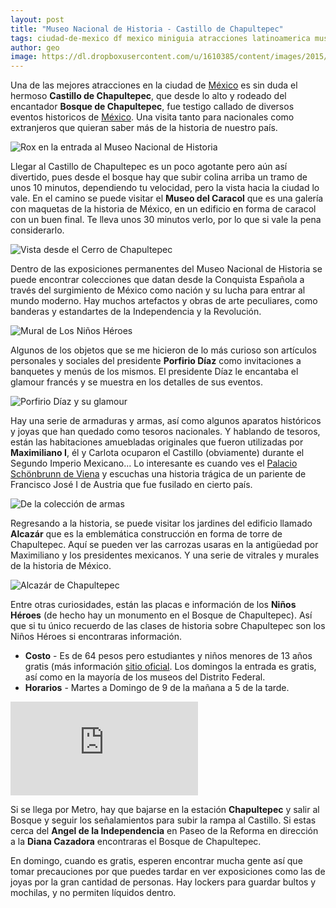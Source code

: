 ```yaml
---
layout: post
title: "Museo Nacional de Historia - Castillo de Chapultepec"
tags: ciudad-de-mexico df mexico miniguia atracciones latinoamerica museos
author: geo
image: https://dl.dropboxusercontent.com/u/1610385/content/images/2015/06/2014-10-05-15-33-39.jpg
---
```

Una de las mejores atracciones en la ciudad de [México](/tag/df) es sin duda el hermoso **Castillo de Chapultepec**, que desde lo alto y rodeado del encantador **Bosque de Chapultepec**, fue testigo callado de diversos eventos historicos de [México](/tag/mexico). Una visita tanto para nacionales como extranjeros que quieran saber más de la historia de nuestro país.

![Rox en la entrada al Museo Nacional de Historia](https://dl.dropboxusercontent.com/u/1610385/content/images/2015/06/2014-10-05-14-46-11.jpg)

Llegar al Castillo de Chapultepec es un poco agotante pero aún así divertido, pues desde el bosque hay que subir colina arriba un tramo de unos 10 minutos, dependiendo tu velocidad, pero la vista hacia la ciudad lo vale. En el camino se puede visitar el **Museo del Caracol** que es una galería con maquetas de la historia de México, en un edificio en forma de caracol con un buen final. Te lleva unos 30 minutos verlo, por lo que si vale la pena considerarlo.

![Vista desde el Cerro de Chapultepec](https://dl.dropboxusercontent.com/u/1610385/content/images/2015/06/2014-10-05-15-07-57.jpg)

Dentro de las exposiciones permanentes del Museo Nacional de Historia se puede encontrar colecciones que datan desde la Conquista Española a través del surgimiento de México como nación y su lucha para entrar al mundo moderno. Hay muchos artefactos y obras de arte peculiares, como banderas y estandartes de la Independencia y la Revolución.

![Mural de Los Niños Héroes](https://dl.dropboxusercontent.com/u/1610385/content/images/2015/06/2014-10-05-14-47-41.jpg)

Algunos de los objetos que se me hicieron de lo más curioso son artículos personales y sociales del presidente **Porfirio Díaz** como invitaciones a banquetes y menús de los mismos. El presidente Díaz le encantaba el glamour francés y se muestra en los detalles de sus eventos.

![Porfirio Díaz y su glamour](https://dl.dropboxusercontent.com/u/1610385/content/images/2015/06/2014-10-05-15-03-32.jpg)

Hay una serie de armaduras y armas, así como algunos aparatos históricos y joyas que han quedado como tesoros nacionales. Y hablando de tesoros, están las habitaciones amuebladas originales que fueron utilizadas por **Maximiliano I**, él y Carlota ocuparon el Castillo (obviamente) durante el Segundo Imperio Mexicano... Lo interesante es cuando ves el [Palacio Schönbrunn de Viena](/tag/viena) y escuchas una historia trágica de un pariente de Francisco José I de Austria que fue fusilado en cierto país.

![De la colección de armas](https://dl.dropboxusercontent.com/u/1610385/content/images/2015/06/2014-10-05-15-04-22.jpg)

Regresando a la historia, se puede visitar los jardines del edificio llamado **Alcazár** que es la emblemática construcción en forma de torre de Chapultepec. Aquí se pueden ver las carrozas usaras en la antigüedad por Maximiliano y los presidentes mexicanos. Y una serie de vitrales y murales de la historia de México.

![Alcazár de Chapultepec](https://dl.dropboxusercontent.com/u/1610385/content/images/2015/06/2014-10-05-15-40-19.jpg)

Entre otras curiosidades, están las placas e información de los **Niños Héroes** (de hecho hay un monumento en el Bosque de Chapultepec). Así que si tu único recuerdo de las clases de historia sobre Chapultepec son los Niños Héroes si encontraras información.

* **Costo** - Es de 64 pesos pero estudiantes y niños menores de 13 años gratis (más información [sitio oficial](http://www.mnh.inah.gob.mx/). Los domingos la entrada es gratis, así como en la mayoría de los museos del Distrito Federal.
* **Horarios** - Martes a Domingo de 9 de la mañana a 5 de la tarde.

<div class="embed-responsive embed-responsive-16by9">
<iframe src="https://www.google.com/maps/embed?pb=!1m18!1m12!1m3!1d3762.814020188931!2d-99.181935!3d19.42044!2m3!1f0!2f0!3f0!3m2!1i1024!2i768!4f13.1!3m3!1m2!1s0x85d1fecd47ed8f23%3A0xa6e0008524818b32!2sChapultepec+Castle!5e0!3m2!1sen!2smx!4v1433942425633" class="embed-responsive-item" frameborder="0" style="border:0"></iframe>
</div>

Si se llega por Metro, hay que bajarse en la estación **Chapultepec** y salir al Bosque y seguir los señalamientos para subir la rampa al Castillo. Si estas cerca del **Angel de la Independencia** en Paseo de la Reforma en dirección a la **Diana Cazadora** encontraras el Bosque de Chapultepec.

En domingo, cuando es gratis, esperen encontrar mucha gente así que tomar precauciones por que puedes tardar en ver exposiciones como las de joyas por la gran cantidad de personas. Hay lockers para guardar bultos y mochilas, y no permiten líquidos dentro.